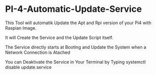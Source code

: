 # PI-4-Automatic-Update-Service


This Tool will automatik Update the Apt and Rpi version of your Pi4 with Raspian Image.

It will Create the Service and the Update Script itself.

The Service directly starts at Booting and Update the System when a Network Connection is Atached

You can Deaktivate the Service in Your Terminal by Typing    systemctl disable update.service


